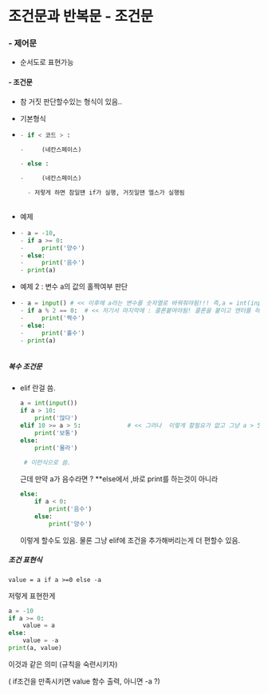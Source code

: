 # 조건문과 반복문 - 조건문



### - 제어문

- 순서도로 표현가능

#### - 조건문

- 참 거짓 판단할수있는 형식이 있음..

- 기본형식

- ```python 
  - if < 코드 > :
  
  - ​    (네칸스페이스)
  
  - else :
  
  - ​    (네칸스페이스)
  
    - 저렇게 하면 참일떈 if가 실행, 거짓일떈 엘스가 실행됨
    
  ```
  
- 예제

- ```python
  - a = -10, 
  - if a >= 0:
  - ​    print('양수')
  - else:
  - ​    print('음수')
  - print(a)

- 예제 2 : 변수 a의 값의 홀짝여부 판단

- ```python 
  - a = input() # << 이후에 a라는 변수를 숫자열로 바꿔줘야됨!!! 즉,a = int(input()) 을 해야함!!
  - if a % 2 == 0:  # << 저기서 마지막에 : 콜론붙여야됨! 콜론을 붙이고 엔터를 하면 파이썬이 알아서 다음줄에 4칸 스페이스를 쳐줌!! 
  -     print('짝수')
  - else:
  -     print('홀수')
  - print(a)



##### 복수 조건문

- elif 란걸 씀.

  ```python 
  a = int(input())
  if a > 10:
      print('많다')
  elif 10 >= a > 5:             # << 그러나  이렇게 할필요가 없고 그냥 a > 5로 하면 된다!!!!
      print('보통')            
  else:
      print('몰라')
      
   # 이런식으로 씀.
  ```

  근데 만약 a가 음수라면 ? **else에서 ,바로 print를 하는것이 아니라

  ```python
  else:
      if a < 0:
          print('음수')
      else:
          print('양수')
  ```

  이렇게 할수도 있음. 물론 그냥 elif에 조건을 추가해버리는게 더 편할수 있음.





##### 조건 표현식

`value = a if a >=0 else -a`

저렇게 표현한게

```python 
a = -10
if a >= 0:
    value = a
else:
    value = -a
print(a, value)
```

이것과 같은 의미 (규칙을 숙련시키자)

( if조건을 만족시키면 value 함수 출력, 아니면 -a ?)
